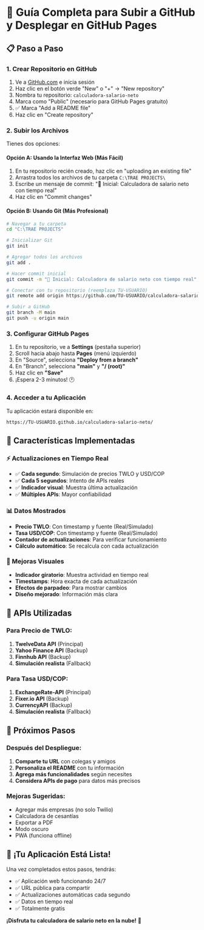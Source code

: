 # 🚀 Guía Completa para Subir a GitHub y Desplegar en GitHub Pages

## 📋 Paso a Paso

### 1. Crear Repositorio en GitHub
1. Ve a [GitHub.com](https://github.com) e inicia sesión
2. Haz clic en el botón verde "New" o "+" → "New repository"
3. Nombra tu repositorio: `calculadora-salario-neto`
4. Marca como "Public" (necesario para GitHub Pages gratuito)
5. ✅ Marca "Add a README file"
6. Haz clic en "Create repository"

### 2. Subir los Archivos
Tienes dos opciones:

#### Opción A: Usando la Interfaz Web (Más Fácil)
1. En tu repositorio recién creado, haz clic en "uploading an existing file"
2. Arrastra todos los archivos de tu carpeta `C:\TRAE PROJECTS\` 
3. Escribe un mensaje de commit: "🎉 Inicial: Calculadora de salario neto con tiempo real"
4. Haz clic en "Commit changes"

#### Opción B: Usando Git (Más Profesional)
```bash
# Navegar a tu carpeta
cd "C:\TRAE PROJECTS"

# Inicializar Git
git init

# Agregar todos los archivos
git add .

# Hacer commit inicial
git commit -m "🎉 Inicial: Calculadora de salario neto con tiempo real"

# Conectar con tu repositorio (reemplaza TU-USUARIO)
git remote add origin https://github.com/TU-USUARIO/calculadora-salario-neto.git

# Subir a GitHub
git branch -M main
git push -u origin main
```

### 3. Configurar GitHub Pages
1. En tu repositorio, ve a **Settings** (pestaña superior)
2. Scroll hacia abajo hasta **Pages** (menú izquierdo)
3. En "Source", selecciona **"Deploy from a branch"**
4. En "Branch", selecciona **"main"** y **"/ (root)"**
5. Haz clic en **"Save"**
6. ¡Espera 2-3 minutos! 🕐

### 4. Acceder a tu Aplicación
Tu aplicación estará disponible en:
```
https://TU-USUARIO.github.io/calculadora-salario-neto/
```

## 🎯 Características Implementadas

### ⚡ Actualizaciones en Tiempo Real
- ✅ **Cada segundo**: Simulación de precios TWLO y USD/COP
- ✅ **Cada 5 segundos**: Intento de APIs reales
- ✅ **Indicador visual**: Muestra última actualización
- ✅ **Múltiples APIs**: Mayor confiabilidad

### 📊 Datos Mostrados
- **Precio TWLO**: Con timestamp y fuente (Real/Simulado)
- **Tasa USD/COP**: Con timestamp y fuente (Real/Simulado)
- **Contador de actualizaciones**: Para verificar funcionamiento
- **Cálculo automático**: Se recalcula con cada actualización

### 🎨 Mejoras Visuales
- **Indicador giratorio**: Muestra actividad en tiempo real
- **Timestamps**: Hora exacta de cada actualización
- **Efectos de parpadeo**: Para mostrar cambios
- **Diseño mejorado**: Información más clara

## 🔧 APIs Utilizadas

### Para Precio de TWLO:
1. **TwelveData API** (Principal)
2. **Yahoo Finance API** (Backup)
3. **Finnhub API** (Backup)
4. **Simulación realista** (Fallback)

### Para Tasa USD/COP:
1. **ExchangeRate-API** (Principal)
2. **Fixer.io API** (Backup)
3. **CurrencyAPI** (Backup)
4. **Simulación realista** (Fallback)

## 🚀 Próximos Pasos

### Después del Despliegue:
1. **Comparte tu URL** con colegas y amigos
2. **Personaliza el README** con tu información
3. **Agrega más funcionalidades** según necesites
4. **Considera APIs de pago** para datos más precisos

### Mejoras Sugeridas:
- Agregar más empresas (no solo Twilio)
- Calculadora de cesantías
- Exportar a PDF
- Modo oscuro
- PWA (funciona offline)

## 🎉 ¡Tu Aplicación Está Lista!

Una vez completados estos pasos, tendrás:
- ✅ Aplicación web funcionando 24/7
- ✅ URL pública para compartir
- ✅ Actualizaciones automáticas cada segundo
- ✅ Datos en tiempo real
- ✅ Totalmente gratis

**¡Disfruta tu calculadora de salario neto en la nube!** 🌟